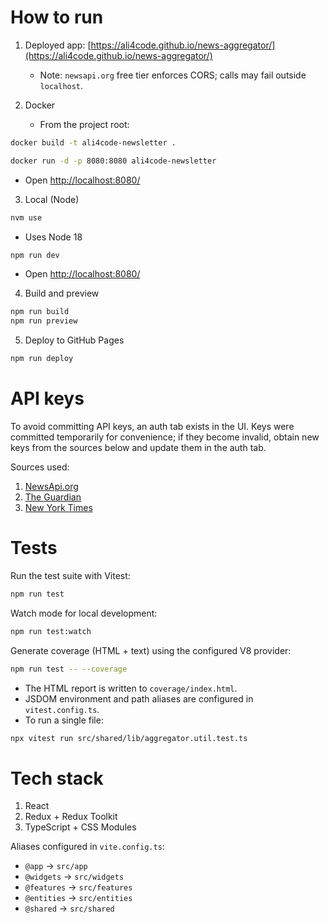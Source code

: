 # How to run

1. Deployed app: [https://ali4code.github.io/news-aggregator/](https://ali4code.github.io/news-aggregator/)
   - Note: `newsapi.org` free tier enforces CORS; calls may fail outside `localhost`.

2. Docker
   - From the project root:

```bash
docker build -t ali4code-newsletter .
```

```bash
docker run -d -p 8080:8080 ali4code-newsletter
```

   - Open [http://localhost:8080/](http://localhost:8080/)

3. Local (Node)

```bash
nvm use
```
   - Uses Node 18

```bash
npm run dev
```
   - Open [http://localhost:8080/](http://localhost:8080/)

4. Build and preview

```bash
npm run build
npm run preview
```

5. Deploy to GitHub Pages

```bash
npm run deploy
```

# API keys

To avoid committing API keys, an auth tab exists in the UI. Keys were committed temporarily for convenience; if they become invalid, obtain new keys from the sources below and update them in the auth tab.

Sources used:
1. [NewsApi.org](https://newsapi.org/)
2. [The Guardian](https://open-platform.theguardian.com/)
3. [New York Times](https://developer.nytimes.com/apis)

# Tests

Run the test suite with Vitest:

```bash
npm run test
```

Watch mode for local development:

```bash
npm run test:watch
```

Generate coverage (HTML + text) using the configured V8 provider:

```bash
npm run test -- --coverage
```

- The HTML report is written to `coverage/index.html`.
- JSDOM environment and path aliases are configured in `vitest.config.ts`.
- To run a single file:

```bash
npx vitest run src/shared/lib/aggregator.util.test.ts
```

# Tech stack

1. React
2. Redux + Redux Toolkit
3. TypeScript + CSS Modules

Aliases configured in `vite.config.ts`:
- `@app` → `src/app`
- `@widgets` → `src/widgets`
- `@features` → `src/features`
- `@entities` → `src/entities`
- `@shared` → `src/shared`